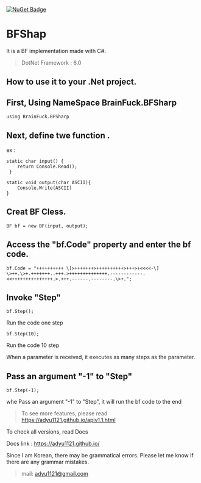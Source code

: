 [![NuGet Badge](https://buildstats.info/nuget/BFshap)](https://www.nuget.org/packages/BFshap/)
# BFShap
It is a BF implementation made with C#.

>DotNet Framework : 6.0

## How to use it to your .Net project.
First, Using NameSpace BrainFuck.BFSharp
----------
`using BrainFuck.BFSharp`

Next, define twe function .
--------
ex :

```
static char input() {
    return Console.Read();
 }
 ```
 
```
static void output(char ASCII){
    Console.Write(ASCII)
}
```

Creat BF Cless.
-------------
`BF bf = new BF(input, output);`


Access the "bf.Code" property and enter the bf code.
--------------
`bf.Code = "++++++++++
\[>+++++++>++++++++++>+++>+<<<<-\]
\>++.\>+.+++++++..+++.>++++++++++++++.------------.<<+++++++++++++++.>.+++.------.--------.\>+.";`

Invoke "Step"
-----
`bf.Step();`

Run the code one step

`bf.Step(10);`

Run the code 10 step

When a parameter is received, it executes as many steps as the parameter.

Pass an argument "-1" to "Step"
---------
`bf.Step(-1);`

whe Pass an argument "-1" to "Step", it will run the bf code to the end

>To see more features, please read https://adyu1121.github.io/apiv1.1.html

To check all versions, read Docs

Docs link : https://adyu1121.github.io/

Since I am Korean, there may be grammatical errors.
Please let me know if there are any grammar mistakes.

>mail: adyu1121@gmail.com
